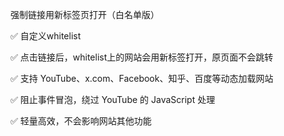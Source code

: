 
强制链接用新标签页打开（白名单版）


✅ 自定义whitelist

✅ 点击链接后，whitelist上的网站会用新标签打开，原页面不会跳转

✅ 支持 YouTube、x.com、Facebook、知乎、百度等动态加载网站

✅ 阻止事件冒泡，绕过 YouTube 的 JavaScript 处理

✅ 轻量高效，不会影响网站其他功能
